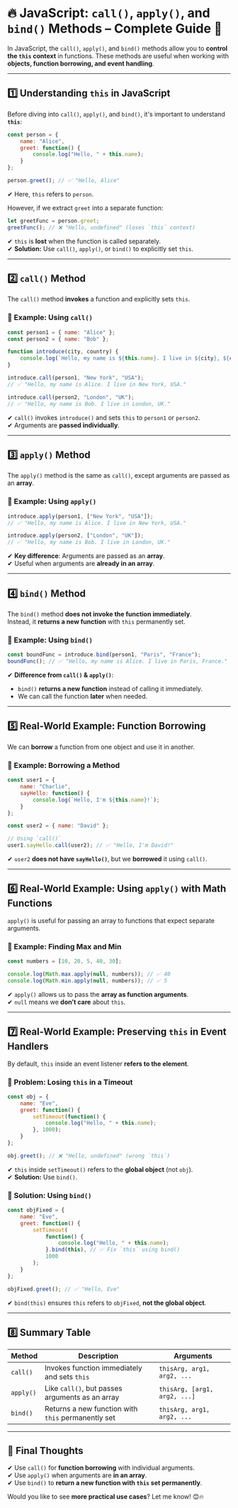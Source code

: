 # **🔥 JavaScript: `call()`, `apply()`, and `bind()` Methods – Complete Guide 🚀**

In JavaScript, the `call()`, `apply()`, and `bind()` methods allow you to **control the `this` context** in functions. These methods are useful when working with **objects, function borrowing, and event handling**.

---

## **1️⃣ Understanding `this` in JavaScript**
Before diving into `call()`, `apply()`, and `bind()`, it's important to understand **`this`**:

```javascript
const person = {
    name: "Alice",
    greet: function() {
        console.log("Hello, " + this.name);
    }
};

person.greet(); // ✅ "Hello, Alice"
```
✔ Here, `this` refers to `person`.

However, if we extract `greet` into a separate function:
```javascript
let greetFunc = person.greet;
greetFunc(); // ❌ "Hello, undefined" (loses `this` context)
```
✔ `this` is **lost** when the function is called separately.  
✔ **Solution:** Use `call()`, `apply()`, or `bind()` to explicitly set `this`.

---

## **2️⃣ `call()` Method**
The `call()` method **invokes** a function and explicitly sets `this`.

### **📌 Example: Using `call()`**
```javascript
const person1 = { name: "Alice" };
const person2 = { name: "Bob" };

function introduce(city, country) {
    console.log(`Hello, my name is ${this.name}. I live in ${city}, ${country}.`);
}

introduce.call(person1, "New York", "USA");
// ✅ "Hello, my name is Alice. I live in New York, USA."

introduce.call(person2, "London", "UK");
// ✅ "Hello, my name is Bob. I live in London, UK."
```
✔ `call()` invokes `introduce()` and sets `this` to `person1` or `person2`.  
✔ Arguments are **passed individually**.

---

## **3️⃣ `apply()` Method**
The `apply()` method is the same as `call()`, except arguments are passed as an **array**.

### **📌 Example: Using `apply()`**
```javascript
introduce.apply(person1, ["New York", "USA"]);
// ✅ "Hello, my name is Alice. I live in New York, USA."

introduce.apply(person2, ["London", "UK"]);
// ✅ "Hello, my name is Bob. I live in London, UK."
```
✔ **Key difference**: Arguments are passed as an **array**.  
✔ Useful when arguments are **already in an array**.

---

## **4️⃣ `bind()` Method**
The `bind()` method **does not invoke the function immediately**.  
Instead, it **returns a new function** with `this` permanently set.

### **📌 Example: Using `bind()`**
```javascript
const boundFunc = introduce.bind(person1, "Paris", "France");
boundFunc(); // ✅ "Hello, my name is Alice. I live in Paris, France."
```
✔ **Difference from `call()` & `apply()`**:  
- `bind()` **returns a new function** instead of calling it immediately.  
- We can call the function **later** when needed.

---

## **5️⃣ Real-World Example: Function Borrowing**
We can **borrow** a function from one object and use it in another.

### **📌 Example: Borrowing a Method**
```javascript
const user1 = {
    name: "Charlie",
    sayHello: function() {
        console.log(`Hello, I'm ${this.name}!`);
    }
};

const user2 = { name: "David" };

// Using `call()`
user1.sayHello.call(user2); // ✅ "Hello, I'm David!"
```
✔ `user2` **does not have `sayHello()`**, but we **borrowed** it using `call()`.

---

## **6️⃣ Real-World Example: Using `apply()` with Math Functions**
`apply()` is useful for passing an array to functions that expect separate arguments.

### **📌 Example: Finding Max and Min**
```javascript
const numbers = [10, 20, 5, 40, 30];

console.log(Math.max.apply(null, numbers)); // ✅ 40
console.log(Math.min.apply(null, numbers)); // ✅ 5
```
✔ `apply()` allows us to pass the **array as function arguments**.  
✔ `null` means we **don’t care** about `this`.

---

## **7️⃣ Real-World Example: Preserving `this` in Event Handlers**
By default, `this` inside an event listener **refers to the element**.

### **📌 Problem: Losing `this` in a Timeout**
```javascript
const obj = {
    name: "Eve",
    greet: function() {
        setTimeout(function() {
            console.log("Hello, " + this.name);
        }, 1000);
    }
};

obj.greet(); // ❌ "Hello, undefined" (wrong `this`)
```
✔ `this` inside `setTimeout()` refers to the **global object** (not `obj`).  
✔ **Solution:** Use `bind()`.

### **📌 Solution: Using `bind()`**
```javascript
const objFixed = {
    name: "Eve",
    greet: function() {
        setTimeout(
            function() {
                console.log("Hello, " + this.name);
            }.bind(this), // ✅ Fix `this` using bind()
            1000
        );
    }
};

objFixed.greet(); // ✅ "Hello, Eve"
```
✔ `bind(this)` ensures `this` refers to `objFixed`, **not the global object**.

---

## **8️⃣ Summary Table**
| Method | Description | Arguments |
|--------|------------|-----------|
| `call()` | Invokes function immediately and sets `this` | `thisArg, arg1, arg2, ...` |
| `apply()` | Like `call()`, but passes arguments as an array | `thisArg, [arg1, arg2, ...]` |
| `bind()` | Returns a new function with `this` permanently set | `thisArg, arg1, arg2, ...` |

---

## **🚀 Final Thoughts**
✔ Use `call()` for **function borrowing** with individual arguments.  
✔ Use `apply()` when arguments are **in an array**.  
✔ Use `bind()` to **return a new function with `this` set permanently**.  

Would you like to see **more practical use cases**? Let me know! 😊🔥